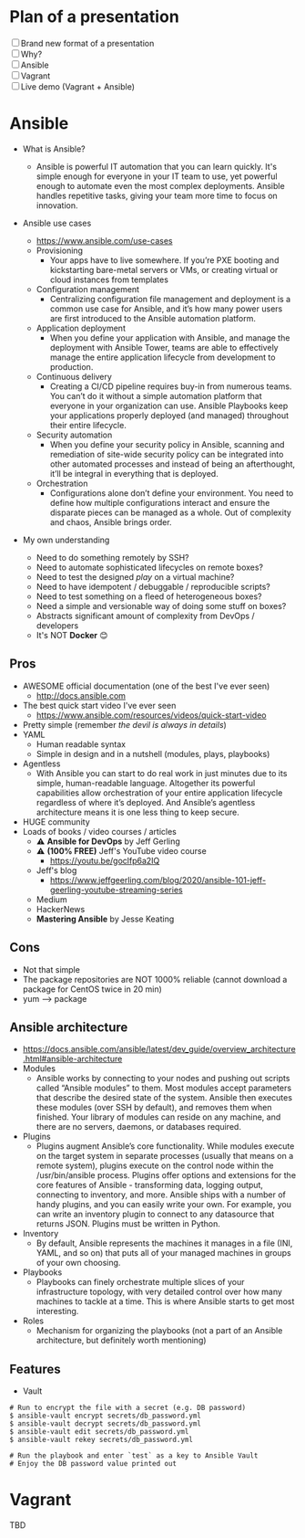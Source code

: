 # Plan of a presentation

<input type="checkbox" unchecked>Brand new format of a presentation</br>
<input type="checkbox" unchecked>Why?</br>
<input type="checkbox" unchecked>Ansible</br>
<input type="checkbox" unchecked>Vagrant</br>
<input type="checkbox" unchecked>Live demo (Vagrant + Ansible)</br>

# Ansible
- What is Ansible?
  - Ansible is powerful IT automation that you can learn quickly. It's simple enough for everyone in your IT team to use, yet powerful enough to automate even the most complex deployments. Ansible handles repetitive tasks, giving your team more time to focus on innovation.
- Ansible use cases
  - https://www.ansible.com/use-cases
  - Provisioning
    - Your apps have to live somewhere. If you’re PXE booting and kickstarting bare-metal servers or VMs, or creating virtual or cloud instances from templates
  - Configuration management
    - Centralizing configuration file management and deployment is a common use case for Ansible, and it’s how many power users are first introduced to the Ansible automation platform.
  - Application deployment
    - When you define your application with Ansible, and manage the deployment with Ansible Tower, teams are able to effectively manage the entire application lifecycle from development to production.
  - Continuous delivery
    - Creating a CI/CD pipeline requires buy-in from numerous teams. You can’t do it without a simple automation platform that everyone in your organization can use. Ansible Playbooks keep your applications properly deployed (and managed) throughout their entire lifecycle.
  - Security automation
    - When you define your security policy in Ansible, scanning and remediation of site-wide security policy can be integrated into other automated processes and instead of being an afterthought, it’ll be integral in everything that is deployed.
  - Orchestration
    - Configurations alone don’t define your environment. You need to define how multiple configurations interact and ensure the disparate pieces can be managed as a whole. Out of complexity and chaos, Ansible brings order.

- My own understanding
  - Need to do something remotely by SSH?
  - Need to automate sophisticated lifecycles on remote boxes?
  - Need to test the designed *play* on a virtual machine?
  - Need to have idempotent / debuggable / reproducible scripts?
  - Need to test something on a fleed of heterogeneous boxes?
  - Need a simple and versionable way of doing some stuff on boxes?
  - Abstracts significant amount of complexity from DevOps / developers
  - It's NOT **Docker** 😊

## Pros
- AWESOME official documentation (one of the best I've ever seen)
  - http://docs.ansible.com
- The best quick start video I've ever seen
  - https://www.ansible.com/resources/videos/quick-start-video
- Pretty simple (remember *the devil is always in details*)
- YAML
  - Human readable syntax
  - Simple in design and in a nutshell (modules, plays, playbooks)
- Agentless
  - With Ansible you can start to do real work in just minutes due to its simple, human-readable language. Altogether its powerful capabilities allow orchestration of your entire application lifecycle regardless of where it’s deployed. And Ansible’s agentless architecture means it is one less thing to keep secure. 
- HUGE community
- Loads of books / video courses / articles
  - ⚠ **Ansible for DevOps** by Jeff Gerling
  - ⚠️ **(100% FREE)** Jeff's YouTube video course
    - https://youtu.be/goclfp6a2IQ
  - Jeff's blog
    - https://www.jeffgeerling.com/blog/2020/ansible-101-jeff-geerling-youtube-streaming-series
  - Medium
  - HackerNews
  - **Mastering Ansible** by Jesse Keating

## Cons
- Not that simple
- The package repositories are NOT 1000% reliable (cannot download a package for CentOS twice in 20 min)
- yum --> package

## Ansible architecture
- https://docs.ansible.com/ansible/latest/dev_guide/overview_architecture.html#ansible-architecture
- Modules
  - Ansible works by connecting to your nodes and pushing out scripts called “Ansible modules” to them. Most modules accept parameters that describe the desired state of the system. Ansible then executes these modules (over SSH by default), and removes them when finished. Your library of modules can reside on any machine, and there are no servers, daemons, or databases required.
- Plugins
  - Plugins augment Ansible’s core functionality. While modules execute on the target system in separate processes (usually that means on a remote system), plugins execute on the control node within the /usr/bin/ansible process. Plugins offer options and extensions for the core features of Ansible - transforming data, logging output, connecting to inventory, and more. Ansible ships with a number of handy plugins, and you can easily write your own. For example, you can write an inventory plugin to connect to any datasource that returns JSON. Plugins must be written in Python.
- Inventory
  - By default, Ansible represents the machines it manages in a file (INI, YAML, and so on) that puts all of your managed machines in groups of your own choosing.
- Playbooks
  - Playbooks can finely orchestrate multiple slices of your infrastructure topology, with very detailed control over how many machines to tackle at a time. This is where Ansible starts to get most interesting.
- Roles
  - Mechanism for organizing the playbooks (not a part of an Ansible architecture, but definitely worth mentioning)

## Features
- Vault
```
# Run to encrypt the file with a secret (e.g. DB password)
$ ansible-vault encrypt secrets/db_password.yml
$ ansible-vault decrypt secrets/db_password.yml
$ ansible-vault edit secrets/db_password.yml
$ ansible-vault rekey secrets/db_password.yml

# Run the playbook and enter `test` as a key to Ansible Vault
# Enjoy the DB password value printed out
```

# Vagrant
TBD